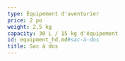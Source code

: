 ```yaml
---
type: Équipement d'aventurier
price: 2 po
weight: 2,5 kg
capacity: 30 L / 15 kg d'équipement
id: equipment_hd.md#sac-à-dos
title: Sac à dos
---
```


